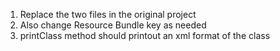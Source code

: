 1. Replace the two files in the original project
2. Also change Resource Bundle key as needed
3. printClass method should printout an xml format of the class